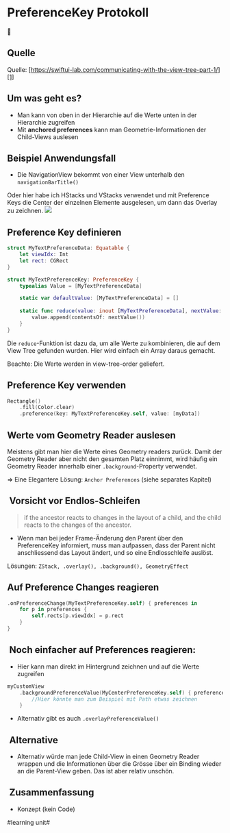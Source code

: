 # PreferenceKey Protokoll
🧐
## Quelle
Quelle: [https://swiftui-lab.com/communicating-with-the-view-tree-part-1/][1]

## Um was geht es?
- Man kann von oben in der Hierarchie auf die Werte unten in der Hierarchie zugreifen
- Mit **anchored preferences** kann man Geometrie-Informationen der Child-Views auslesen

## Beispiel Anwendungsfall
- Die NavigationView bekommt von einer View unterhalb den `navigationBarTitle()`

Oder hier habe ich HStacks und VStacks verwendet und mit Preference Keys die Center der einzelnen Elemente ausgelesen, um dann das Overlay zu zeichnen.
![][image-1]

## Preference Key definieren

```swift
struct MyTextPreferenceData: Equatable {
    let viewIdx: Int
    let rect: CGRect
}
```

```swift
struct MyTextPreferenceKey: PreferenceKey {
    typealias Value = [MyTextPreferenceData]

    static var defaultValue: [MyTextPreferenceData] = []
    
    static func reduce(value: inout [MyTextPreferenceData], nextValue: () -> [MyTextPreferenceData]) {
        value.append(contentsOf: nextValue())
    }
}
```

Die `reduce`-Funktion ist dazu da, um alle Werte zu kombinieren, die auf dem View Tree gefunden wurden. Hier wird einfach ein Array daraus gemacht.

Beachte: Die Werte werden in view-tree-order geliefert.

## Preference Key verwenden

```swift
Rectangle()
	.fill(Color.clear)
	.preference(key: MyTextPreferenceKey.self, value: [myData])
```

## Werte vom Geometry Reader auslesen
Meistens gibt man hier die Werte eines Geometry readers zurück. Damit der Geometry Reader aber nicht den gesamten Platz einnimmt, wird häufig ein Geometry Reader innerhalb einer `.background`-Property verwendet.

=\> Eine Elegantere Lösung: `Anchor Preferences` (siehe separates Kapitel)


##  Vorsicht vor Endlos-Schleifen

>  if the ancestor reacts to changes in the layout of a child, and the child reacts to the changes of the ancestor.

- Wenn man bei jeder Frame-Änderung den Parent über den PreferenceKey informiert, muss man aufpassen, dass der Parent nicht anschliessend das Layout ändert, und so eine Endlosschleife auslöst.

Lösungen: `ZStack, .overlay(), .background(), GeometryEffect`

## Auf Preference Changes reagieren

```swift
.onPreferenceChange(MyTextPreferenceKey.self) { preferences in
    for p in preferences {
        self.rects[p.viewIdx] = p.rect
    }
}
```

##  Noch einfacher auf Preferences reagieren:

- Hier kann man direkt im Hintergrund zeichnen und auf die Werte zugreifen
```swift
myCustomView 
	.backgroundPreferenceValue(MyCenterPreferenceKey.self) { preferenceValue in
    	//Hier könnte man zum Beispiel mit Path etwas zeichnen
	}
```

- Alternativ gibt es auch `.overlayPreferenceValue()`

##  Alternative
- Alternativ würde man jede Child-View in einen Geometry Reader wrappen und die Informationen über die Grösse über ein Binding wieder an die Parent-View geben. Das ist aber relativ unschön.

##  Zusammenfassung
- Konzept (kein Code)

[1]:	https://swiftui-lab.com/communicating-with-the-view-tree-part-1/

[image-1]:	assets/Bildschirm%C2%ADfoto%202023-05-11%20um%2016.37.23.png

#learning unit#
